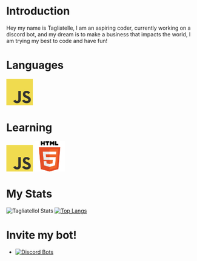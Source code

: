 # Introduction

Hey my name is Tagliatelle, I am an aspiring coder, currently working on a discord bot, and my dream is to make a business that impacts the world, I am trying my best to code and have fun!
# Languages

<img src="JavaScript.png" height = 70/>

# Learning

<img src="JavaScript.png" height = 70/> <img src="HTML.png" height = 80>

# My Stats
![Tagliatellol Stats](https://github-readme-stats.vercel.app/api?username=tagliatellelol&show_icons=true&theme=radical)
[![Top Langs](https://github-readme-stats.vercel.app/api/top-langs/?username=tagliatellelol&layout=compact)](https://github.com/CoreX-Developement/CoreX)



# Invite my bot! 
* [![Discord Bots](https://top.gg/api/widget/status/819643325177921587.svg)](https://top.gg/bot/819643325177921587)


